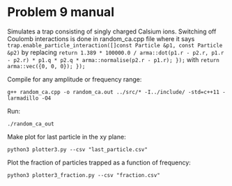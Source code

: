 # Problem 9 manual

Simulates a trap consisting of singly charged Calsium ions. Switching off Coulomb interactions is done in random_ca.cpp file where it says
`trap.enable_particle_interaction([]const Particle &p1, const Particle &p2)` 
by replacing 
`return 1.389 * 100000.0 / arma::dot(p1.r - p2.r, p1.r - p2.r) * p1.q * p2.q * arma::normalise(p2.r - p1.r); });`
with
`return arma::vec({0, 0, 0}); });` 


Compile for any amplitude or frequency range:

`g++ random_ca.cpp -o random_ca.out ../src/* -I../include/ -std=c++11 -larmadillo -O4`

Run:

`./random_ca_out`


Make plot for last particle in the xy plane:

`python3 plotter3.py --csv "last_particle.csv"`

Plot the fraction of particles trapped as a function of frequency:

`python3 plotter3_fraction.py --csv "fraction.csv"`
